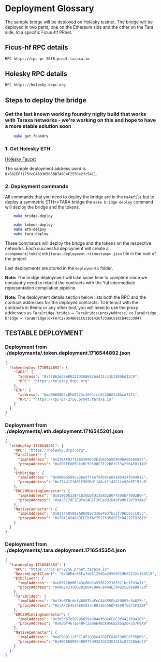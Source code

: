 # Deployment Glossary

The sample bridge will be deployed on Holesky testnet. The bridge will be deployed in two parts, one on the Ethereum side and the other on the Tara side, to a specific Ficus-hf PRnet.

## Ficus-hf RPC details

```bash
RPC https://rpc-pr-2618.prnet.taraxa.io
```

## Holesky RPC details

```bash
RPC https://holesky.drpc.org
```

## Steps to deploy the bridge

### Get the last known working foundry niglty build that works with Taraxa networks - we're working on this and hope to have a more stable solution soon

```bash
    make get-foundry
```

### 1. Get Holesky ETH

[Holesky Faucet](https://stakely.io/en/faucet/ethereum-holesky-testnet-eth)

The sample deployment address used is `0x602EFf175fcC46936563BB7A9C4F257De2fc5421`.

### 2. Deployment commands

All commands that you need to deploy the bridge are in the `Makefile` but to deploy a symmetric ETH<>TARA bridge the `make bridge-deploy` command will deploy the bridge and the tokens.

```bash
    make bridge-deploy
```

```bash
    make tokens-deploy
    make eth-delpoy
    make tara-deploy
```

These commands will deploy the bridge and the tokens on the respective networks. Each successful deployment will create a `.<component|token|eth|tara>.deployment.<timestamp>.json` file in the root of the project.

Last deployments are stored in the `deployments` folder.

**Note:** The bridge deployment will take some time to complete since we constantly need to rebuild the contracts with the Yul intermediate representation compilation pipeline.

**Note:** The deployment details section below lists both the RPC and the contract addresses for the deployed contracts. To interact with the contracts in Remix or any other tool, you will need to use the proxy addresses as `TaraBridge bridge = TaraBridge(proxyAddress)` or `TaraBridge bridge = TaraBridge(0xFA7c27D54B6e1C631D1426f3dDaC818Cb4033d84)`.

## TESTABLE DEPLOYMENT

### Deployment from ./deployments/.token.deployment.1716544892.json

```json
{
  "tokendeploy-1716544892": {
    "TARA": {
      "address": "0x72862dc8eB9251D3ABE9cba411c41b38A9Ed12C9",
      "RPC": "https://holesky.drpc.org"
    },
    "ETH": {
      "address": "0xdB0698D2c8FbE2C3c36941ccEC488834BbcAf151",
      "RPC": "https://rpc-pr-2756.prnet.taraxa.io"
    }
  }
}
```

### Deployment from ./deployments/.eth.deployment.1716545201.json

```json
{
  "ethdeploy-1716545201": {
    "RPC": "https://holesky.drpc.org",
    "TaraClient": {
      "implAddress": "0xd3EAF83f1984308633E1bB26a8DA49bA0658e587",
      "proxyAddress": "0xFEBFE005CfeBC59590C7f22b61C13a296AF01f49"
    },
    "EthBridge": {
      "implAddress": "0x06BBa509ca36e9f764f94b9Ce8420b424fD94015",
      "proxyAddress": "0x7744121681C9D9Bd1fA8aff148Cffe98b5E152e8"
    },
    "ERC20MintingConnector": {
      "implAddress": "0xA190Db338F1838bDfD13E8b2d6F4505EFf002B0F",
      "proxyAddress": "0xA23C7dF2E9fa24D1F20Ead92D49fad012d7B3A42"
    },
    "NativeConnector": {
      "implAddress": "0x937450589aAB8A807310e493fE51f70bC65cC053",
      "proxyAddress": "0x78410949dDEEEbfAf7527f95d873c84297F82618"
    }
  }
}
```

### Deployment from ./deployments/.tara.deployment.1716545354.json

```json
{
  "taradeploy-1716545354": {
    "RPC": "https://rpc-pr-2756.prnet.taraxa.io",
    "BeaconLightClient": "0x3BBdc66Fa7eb51259Da29909529b65232c184519",
    "EthClient": {
      "implAddress": "0xeB372006B243e00d7a97662221D3521be1Fb9a71",
      "proxyAddress": "0x0824335062010047BA9Ca4b4E5b4B35Eb89B972d"
    },
    "TaraBridge": {
      "implAddress": "0x13e6FBcdef48807baFeCA4d55Fd4f0895e34625c",
      "proxyAddress": "0xcAF2b453FE8382a4B8110356DF0508f6d71F22BF"
    },
    "ERC20MintingConnector": {
      "implAddress": "0x305c67850795059a084af6De6E8E3f6422bB4103",
      "proxyAddress": "0x030f4671e48Fc2a0eE4BdA956B2Aba26F5b7F8A9"
    },
    "NativeConnector": {
      "implAddress": "0xaE98B111fFC1452895e4709FE84b7905C8735B69",
      "proxyAddress": "0x98C860E92486975d93A4b83261315c02728Add43"
    }
  }
}
```
